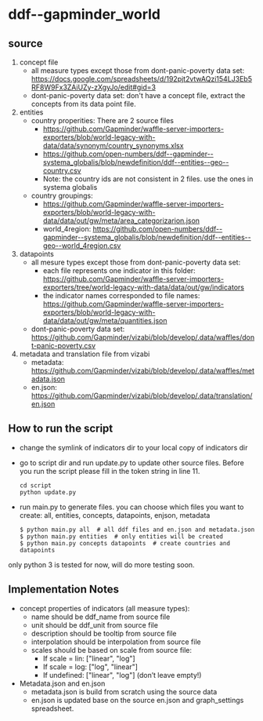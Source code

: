 # ddf--gapminder_world

## source

1. concept file
   * all measure types except those from dont-panic-poverty data set: https://docs.google.com/spreadsheets/d/192pjt2vtwAQzi154LJ3Eb5RF8W9Fx3ZAiUZy-zXgyJo/edit#gid=3
   * dont-panic-poverty data set: don't have a concept file, extract the concepts from its data point file.
2. entities
   * country properities: There are 2 source files
     - https://github.com/Gapminder/waffle-server-importers-exporters/blob/world-legacy-with-data/data/synonym/country_synonyms.xlsx
     - https://github.com/open-numbers/ddf--gapminder--systema_globalis/blob/newdefinition/ddf--entities--geo--country.csv
     - Note: the country ids are not consistent in 2 files. use the ones in systema globalis
   * country groupings:
     - https://github.com/Gapminder/waffle-server-importers-exporters/blob/world-legacy-with-data/data/out/gw/meta/area_categorizarion.json
     - world_4region: https://github.com/open-numbers/ddf--gapminder--systema_globalis/blob/newdefinition/ddf--entities--geo--world_4region.csv
3. datapoints
   * all mesure types except those from dont-panic-poverty data set: 
     - each file represents one indicator in this folder: https://github.com/Gapminder/waffle-server-importers-exporters/tree/world-legacy-with-data/data/out/gw/indicators
     - the indicator names corresponded to file names: https://github.com/Gapminder/waffle-server-importers-exporters/blob/world-legacy-with-data/data/out/gw/meta/quantities.json
   * dont-panic-poverty data set: https://github.com/Gapminder/vizabi/blob/develop/.data/waffles/dont-panic-poverty.csv
4. metadata and translation file from vizabi
   * metadata: https://github.com/Gapminder/vizabi/blob/develop/.data/waffles/metadata.json
   * en.json: https://github.com/Gapminder/vizabi/blob/develop/.data/translation/en.json

## How to run the script

- change the symlink of indicators dir to your local copy of indicators dir
- go to script dir and run update.py to update other source files. Before you run the script please fill in the token string in line 11.

  ```
  cd script
  python update.py
  ```
  
- run main.py to generate files. you can choose which files you want to create: all, entities, concepts, datapoints, enjson, metadata

  ```
  $ python main.py all  # all ddf files and en.json and metadata.json
  $ python main.py entities  # only entities will be created
  $ python main.py concepts datapoints  # create countries and datapoints
  ```

only python 3 is tested for now, will do more testing soon.

## Implementation Notes

* concept properties of indicators (all measure types):
  - name should be ddf_name from source file
  - unit should be ddf_unit from source file
  - description should be tooltip from source file
  - interpolation should be interpolation from source file
  - scales should be based on scale from source file:
    - If scale = lin: ["linear", "log"]
    - If scale = log: ["log", "linear"]
    - If undefined: ["linear", "log"] (don’t leave empty!)
* Metadata.json and en.json
  - metadata.json is build from scratch using the source data
  - en.json is updated base on the source en.json and graph_settings spreadsheet.
  

